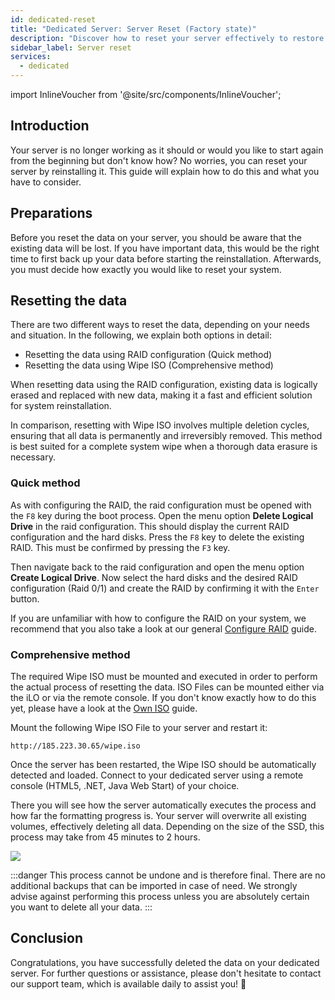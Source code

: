 ```yaml
---
id: dedicated-reset
title: "Dedicated Server: Server Reset (Factory state)"
description: "Discover how to reset your server effectively to restore performance or start fresh with secure data removal → Learn more now"
sidebar_label: Server reset
services:
  - dedicated
---
```


import InlineVoucher from '@site/src/components/InlineVoucher';

## Introduction

Your server is no longer working as it should or would you like to start again from the beginning but don't know how? No worries, you can reset your server by reinstalling it. This guide will explain how to do this and what you have to consider.

<InlineVoucher />



## Preparations

Before you reset the data on your server, you should be aware that the existing data will be lost. If you have important data, this would be the right time to first back up your data before starting the reinstallation. Afterwards, you must decide how exactly you would like to reset your system. 



## Resetting the data

There are two different ways to reset the data, depending on your needs and situation. In the following, we explain both options in detail:

- Resetting the data using RAID configuration (Quick method)
- Resetting the data using Wipe ISO (Comprehensive method)

When resetting data using the RAID configuration, existing data is logically erased and replaced with new data, making it a fast and efficient solution for system reinstallation.

In comparison, resetting with Wipe ISO involves multiple deletion cycles, ensuring that all data is permanently and irreversibly removed. This method is best suited for a complete system wipe when a thorough data erasure is necessary.



### Quick method

As with configuring the RAID, the raid configuration must be opened with the `F8` key during the boot process. Open the menu option **Delete Logical Drive** in the raid configuration. This should display the current RAID configuration and the hard disks. Press the `F8` key to delete the existing RAID. This must be confirmed by pressing the `F3` key. 

Then navigate back to the raid configuration and open the menu option **Create Logical Drive**. Now select the hard disks and the desired RAID configuration (Raid 0/1) and create the RAID by confirming it with the `Enter` button.

If you are unfamiliar with how to configure the RAID on your system, we recommend that you also take a look at our general [Configure RAID](dedicated-raid.md) guide. 



### Comprehensive method

The required Wipe ISO must be mounted and executed in order to perform the actual process of resetting the data. ISO Files can be mounted either via the iLO or via the remote console. If you don't know exactly how to do this yet, please have a look at the [Own ISO](http://localhost:3000/guides/docs/dedicated-iso) guide.

Mount the following Wipe ISO File to your server and restart it:


```
http://185.223.30.65/wipe.iso
```

Once the server has been restarted, the Wipe ISO should be automatically detected and loaded. Connect to your dedicated server using a remote console (HTML5, .NET, Java Web Start) of your choice.

There you will see how the server automatically executes the process and how far the formatting progress is. Your server will overwrite all existing volumes, effectively deleting all data. Depending on the size of the SSD, this process may take from 45 minutes to 2 hours.

![](https://screensaver01.zap-hosting.com/index.php/s/4nfaexaqiK78t6e/preview)



:::danger
This process cannot be undone and is therefore final. There are no additional backups that can be imported in case of need.
We strongly advise against performing this process unless you are absolutely certain you want to delete all your data.
:::



## Conclusion

Congratulations, you have successfully deleted the data on your dedicated server. For further questions or assistance, please don't hesitate to contact our support team, which is available daily to assist you! 🙂

<InlineVoucher />
